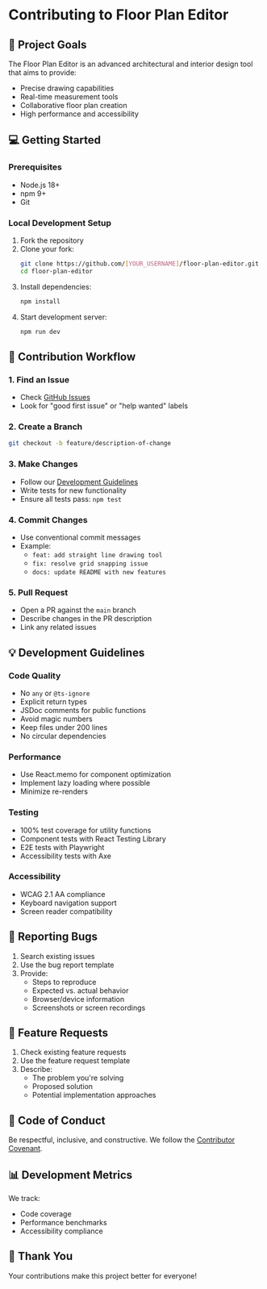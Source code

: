 
# Contributing to Floor Plan Editor

## 🎯 Project Goals

The Floor Plan Editor is an advanced architectural and interior design tool that aims to provide:
- Precise drawing capabilities
- Real-time measurement tools
- Collaborative floor plan creation
- High performance and accessibility

## 💻 Getting Started

### Prerequisites
- Node.js 18+
- npm 9+
- Git

### Local Development Setup
1. Fork the repository
2. Clone your fork:
   ```bash
   git clone https://github.com/[YOUR_USERNAME]/floor-plan-editor.git
   cd floor-plan-editor
   ```
3. Install dependencies:
   ```bash
   npm install
   ```
4. Start development server:
   ```bash
   npm run dev
   ```

## 🤝 Contribution Workflow

### 1. Find an Issue
- Check [GitHub Issues](https://github.com/[OWNER]/floor-plan-editor/issues)
- Look for "good first issue" or "help wanted" labels

### 2. Create a Branch
```bash
git checkout -b feature/description-of-change
```

### 3. Make Changes
- Follow our [Development Guidelines](#development-guidelines)
- Write tests for new functionality
- Ensure all tests pass: `npm test`

### 4. Commit Changes
- Use conventional commit messages
- Example: 
  - `feat: add straight line drawing tool`
  - `fix: resolve grid snapping issue`
  - `docs: update README with new features`

### 5. Pull Request
- Open a PR against the `main` branch
- Describe changes in the PR description
- Link any related issues

## 💡 Development Guidelines

### Code Quality
- No `any` or `@ts-ignore`
- Explicit return types
- JSDoc comments for public functions
- Avoid magic numbers
- Keep files under 200 lines
- No circular dependencies

### Performance
- Use React.memo for component optimization
- Implement lazy loading where possible
- Minimize re-renders

### Testing
- 100% test coverage for utility functions
- Component tests with React Testing Library
- E2E tests with Playwright
- Accessibility tests with Axe

### Accessibility
- WCAG 2.1 AA compliance
- Keyboard navigation support
- Screen reader compatibility

## 🐛 Reporting Bugs

1. Search existing issues
2. Use the bug report template
3. Provide:
   - Steps to reproduce
   - Expected vs. actual behavior
   - Browser/device information
   - Screenshots or screen recordings

## 🚀 Feature Requests

1. Check existing feature requests
2. Use the feature request template
3. Describe:
   - The problem you're solving
   - Proposed solution
   - Potential implementation approaches

## 📝 Code of Conduct

Be respectful, inclusive, and constructive. We follow the [Contributor Covenant](https://www.contributor-covenant.org/version/2/0/code_of_conduct/).

## 📊 Development Metrics

We track:
- Code coverage
- Performance benchmarks
- Accessibility compliance

## 💖 Thank You

Your contributions make this project better for everyone!

